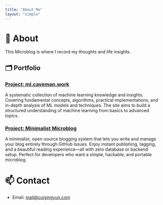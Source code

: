 ```yaml
---
title: "About Me"
layout: "simple"
---
```


# 👏 About
This Microblog is where I record my thoughts and life insights.


## 🗂️ Portfolio

### [Project: ml.caveman.work](https://ml.caveman.work/)
A systematic collection of machine learning knowledge and insights. Covering fundamental concepts, algorithms, practical implementations, and in-depth analysis of ML models and techniques. The site aims to build a structured understanding of machine learning from basics to advanced topics.

### [Project: Minimalist Microblog](https://github.com/CuiYingyun/microblog)
A minimalist, open-source blogging system that lets you write and manage your blog entirely through GitHub Issues. Enjoy instant publishing, tagging, and a beautiful reading experience—all with zero database or backend setup. Perfect for developers who want a simple, hackable, and portable microblog.


# 📫 Contact
- Email: mail@cuiyingyun.com
